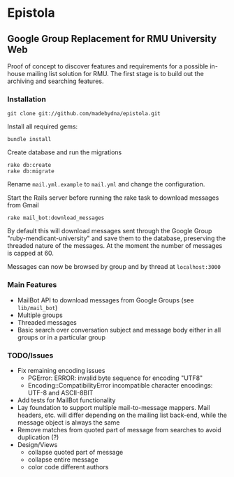 # Epistola

## Google Group Replacement for RMU University Web 

Proof of concept to discover features and requirements for a possible in-house mailing list solution for RMU. The first stage is to build out the archiving and searching features. 

### Installation

    git clone git://github.com/madebydna/epistola.git
    
Install all required gems:

    bundle install
    
Create database and run the migrations 
    
    rake db:create
    rake db:migrate
    
Rename `mail.yml.example` to `mail.yml` and change the configuration. 

Start the Rails server before running the rake task to download messages from Gmail

    rake mail_bot:download_messages
    
By default this will download messages sent through the Google Group "ruby-mendicant-university" and save them to the database, preserving the threaded nature of the messages. At the moment the number of messages is capped at 60. 

Messages can now be browsed by group and by thread at `localhost:3000`

### Main Features

* MailBot API to download messages from Google Groups (see `lib/mail_bot`)
* Multiple groups
* Threaded messages
* Basic search over conversation subject and message body either in all groups or in a particular group
    
### TODO/Issues

* Fix remaining encoding issues
  * PGError: ERROR:  invalid byte sequence for encoding "UTF8"
  * Encoding::CompatibilityError incompatible character encodings: UTF-8 and ASCII-8BIT
* Add tests for MailBot functionality
* Lay foundation to support multiple mail-to-message mappers. Mail headers, etc. will differ depending on the mailing list back-end, while the message object is always the same
* Remove matches from quoted part of message from searches to avoid duplication (?)
* Design/Views
  * collapse quoted part of message
  * collapse entire message
  * color code different authors


    
